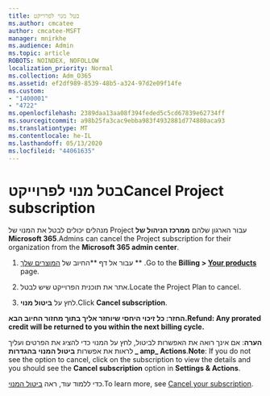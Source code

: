 ```yaml
---
title: בטל מנוי לפרוייקט
ms.author: cmcatee
author: cmcatee-MSFT
manager: mnirkhe
ms.audience: Admin
ms.topic: article
ROBOTS: NOINDEX, NOFOLLOW
localization_priority: Normal
ms.collection: Adm_O365
ms.assetid: ef2df989-8539-48b5-a324-97d2e09f14fe
ms.custom:
- "1400001"
- "4722"
ms.openlocfilehash: 2389daa13aa08f394feded5c5cd67839e62734ff
ms.sourcegitcommit: a98b25fa3cac9ebba983f4932881d774880aca93
ms.translationtype: MT
ms.contentlocale: he-IL
ms.lasthandoff: 05/13/2020
ms.locfileid: "44061635"
---
```

# <a name="cancel-project-subscription"></a><span data-ttu-id="77afa-102">בטל מנוי לפרוייקט</span><span class="sxs-lookup"><span data-stu-id="77afa-102">Cancel Project subscription</span></span>

<span data-ttu-id="77afa-103">מנהלים יכולים לבטל את המנוי של Project עבור הארגון שלהם **ממרכז הניהול של Microsoft 365**.</span><span class="sxs-lookup"><span data-stu-id="77afa-103">Admins can cancel the Project subscription for their organization from the **Microsoft 365 admin center**.</span></span>

1. <span data-ttu-id="77afa-104">עבור אל דף \*\*החיוב של [המוצרים שלך](https://go.microsoft.com/fwlink/p/?linkid=842054) \*\* .</span><span class="sxs-lookup"><span data-stu-id="77afa-104">Go to the **Billing > [Your products](https://go.microsoft.com/fwlink/p/?linkid=842054)** page.</span></span>

2. <span data-ttu-id="77afa-105">אתר את תוכנית הפרוייקט שיש לבטל.</span><span class="sxs-lookup"><span data-stu-id="77afa-105">Locate the Project Plan to cancel.</span></span>

3. <span data-ttu-id="77afa-106">לחץ על **ביטול מנוי**.</span><span class="sxs-lookup"><span data-stu-id="77afa-106">Click **Cancel subscription**.</span></span>

<span data-ttu-id="77afa-107">**החזר: כל זיכוי היחסי שיוחזר אליך בתוך מחזור החיוב הבא.**</span><span class="sxs-lookup"><span data-stu-id="77afa-107">**Refund: Any prorated credit will be returned to you within the next billing cycle.**</span></span>

<span data-ttu-id="77afa-108">**הערה**: אם אינך רואה את האפשרות לביטול, לחץ על המנוי כדי להציג את הפרטים ועליך לראות את אפשרות **ביטול המנוי** **בהגדרות _ amp_ Actions**.</span><span class="sxs-lookup"><span data-stu-id="77afa-108">**Note**: If you do not see the option to cancel, click on the subscription to view the details and you should see the **Cancel subscription** option in **Settings & Actions**.</span></span>

<span data-ttu-id="77afa-109">כדי ללמוד עוד, ראה [ביטול המנוי](https://docs.microsoft.com/microsoft-365/commerce/subscriptions/cancel-your-subscription).</span><span class="sxs-lookup"><span data-stu-id="77afa-109">To learn more, see [Cancel your subscription](https://docs.microsoft.com/microsoft-365/commerce/subscriptions/cancel-your-subscription).</span></span>
